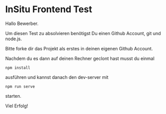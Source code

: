# InSitu Frontend Test

Hallo Bewerber.

Um diesen Test zu absolvieren benötigst Du einen Github Account, git und node.js.

Bitte forke dir das Projekt als erstes in deinen eigenen Github Account.

Nachdem du es dann auf deinen Rechner geclont hast musst du einmal

`npm install`

ausführen und kannst danach den dev-server mit

`npm run serve`

starten.

Viel Erfolg!

